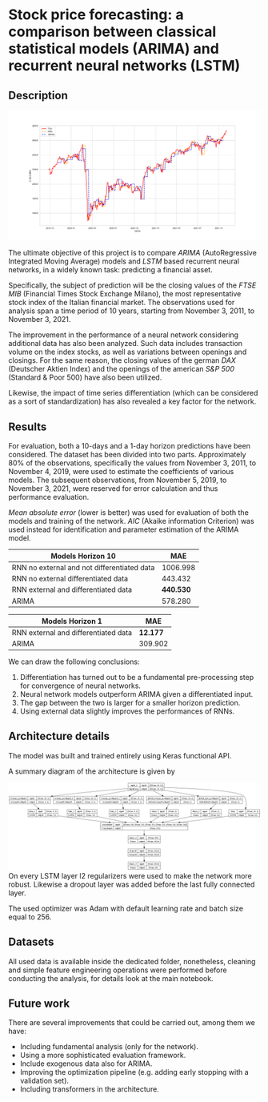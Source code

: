 # Stock price forecasting: a comparison between classical statistical models (ARIMA) and recurrent neural networks (LSTM)

## Description

![Comparison of the third RNN and ARIMA on horizon 10 predictions](https://github.com/Gu-ddy/StockPriceForecasting/blob/main/Images/Comparison.png)  

The ultimate objective of this project is to compare *ARIMA* (AutoRegressive Integrated Moving Average) models and *LSTM* based recurrent neural networks, in a widely known task: predicting a financial asset.

Specifically, the subject of prediction will be the closing values of the *FTSE MIB* (Financial Times Stock Exchange Milano), the most representative stock index of the Italian financial market. The observations used for analysis span a time period of 10 years, starting from November 3, 2011, to November 3, 2021.

The improvement in the performance of a neural network considering additional data has also been analyzed. Such data includes transaction volume on the index stocks, as well as variations between openings and closings. For the same reason, the closing values of the german *DAX* (Deutscher Aktien Index) and the openings of the american *S&P 500* (Standard & Poor 500) have also been utilized.

Likewise, the impact of time series differentiation (which can be considered as a sort of standardization) has also revealed a key factor for the network.

## Results

For evaluation, both a 10-days and a 1-day horizon predictions have been considered. The dataset has been divided into two parts. Approximately 80% of the observations, specifically the values from November 3, 2011, to November 4, 2019, were used to estimate the coefficients of various models. The subsequent observations, from November 5, 2019, to November 3, 2021, were reserved for error calculation and thus performance evaluation.

*Mean absolute error* (lower is better) was used for evaluation of both the models and training of the network.  *AIC* (Akaike information Criterion) was used instead for identification and parameter estimation of the ARIMA model.

| Models Horizon 10                           | MAE      |
|---------------------------------------------|----------|
| RNN no external and not differentiated data | 1006.998 |
| RNN no external differentiated data         | 443.432  |
| RNN external and differentiated data        | **440.530**   |
| ARIMA                                       | 578.280  |


| Models Horizon 1                     | MAE     |
|--------------------------------------|---------|
| RNN external and differentiated data | **12.177**  |
| ARIMA                                | 309.902 |

We can draw the following conclusions:

1. Differentiation has turned out to be a fundamental pre-processing step for convergence of neural networks.
2. Neural network models outperform ARIMA given a differentiated input.
3.  The gap between the two is larger for a smaller horizon prediction.
4. Using external data slightly improves the performances of RNNs.
## Architecture details
The model was built and trained entirely using Keras functional API.

A summary diagram of the architecture is given by 

![Model architecture diagram](https://github.com/Gu-ddy/StockPriceForecasting/blob/main/Images/model.png)
On every LSTM layer l2 regularizers were used to make the network more robust. Likewise a dropout layer was added before the last fully connected layer.

The used optimizer was Adam with default learning rate and batch size equal to 256. 


## Datasets
All used data is available inside the dedicated folder, nonetheless, cleaning and simple feature engineering operations were performed before conducting the analysis, for details look at the main notebook.

## Future work
There are several improvements that could be carried out, among them we have:
* Including fundamental analysis (only for the network).
* Using a more sophisticated evaluation framework.
* Include exogenous data also for ARIMA.
* Improving the optimization pipeline (e.g. adding early stopping with a validation set).
* Including transformers in the architecture.
